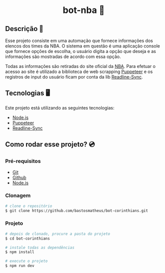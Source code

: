 <h1 align="center" style="font-weight: bold">bot-nba 🏀</h1>

## Descrição 📜

Esse projeto consiste em uma automação que fornece informações dos elencos dos times da NBA. O sistema em questão é uma aplicação console que fornece opções de escolha, o usuário digita a opção que deseja e as informações são mostradas de acordo com essa opção.

Todas as informações são retiradas do site oficial da [NBA](https://www.nba.com/). Para efetuar o acesso ao site é utilizado a biblioteca de web scrapping [Puppeteer](https://pptr.dev/) e os registros de input do usuário ficam por conta da lib [Readline-Sync](https://github.com/anseki/readline-sync).

## Tecnologias 🖥️

Este projeto está utilizando as seguintes tecnologias:

- [Node.js](https://nodejs.org/en)
- [Puppeteer](https://pptr.dev/)
- [Readline-Sync](https://github.com/anseki/readline-sync)

## Como rodar esse projeto? 💿

<h3>Pré-requisitos</h3>

- [Git](https://git-scm.com/)
- [Github](https://github.com/)
- [Node.js](https://nodejs.org/en)

<h3>Clonagem</h3>

```bash
# clone o repositório
$ git clone https://github.com/bastosmatheus/bot-corinthians.git
```

<h3>Projeto</h3>

```bash
# depois de clonado, procure a pasta do projeto
$ cd bot-corinthians

# instale todas as dependências
$ npm install

# execute o projeto
$ npm run dev
```
